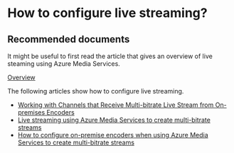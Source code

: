 <properties 
    pageTitle="How to configure live streaming?"
    description="How to configure live streaming?"
    service="microsoft.media"
    resource="mediaservices"
    authors="juliako"
    displayOrder="3"
    selfHelpType="resource"
    supportTopicIds=""
    resourceTags=""
    productPesIds=""
    cloudEnvironments="MoonCake"
 />

# How to configure live streaming?

## **Recommended documents**

It might be useful to first read the article that gives an overview of live steaming using Azure Media Services.

[Overview](https://docs.azure.cn/media-services/media-services-manage-channels-overview/)

The following articles show how to configure live streaming.

* [Working with Channels that Receive Multi-bitrate Live Stream from On-premises Encoders](https://docs.azure.cn/media-services/media-services-live-streaming-with-onprem-encoders/)
* [Live streaming using Azure Media Services to create multi-bitrate streams](https://docs.azure.cn/media-services/media-services-manage-live-encoder-enabled-channels/)
* [How to configure on-premise encoders when using Azure Media Services to create multi-bitrate streams](https://docs.azure.cn/media-services/media-services-live-encoders-overview/)
